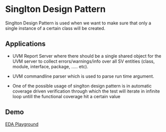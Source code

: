 # Singlton Design Pattern

Singlton Design Pattern is used when we want to make sure that only a single instance of a certain class will be created.

## Applications

- UVM Report Server where there should be a single shared object for the UVM server to collect errors/warnings/info over all
  SV entities (class, module, interface, package, ..... etc).

- UVM commandline parser which is used to parse run time argument.

- One of the possible usage of singlton design pattern is in automatic coverage driven verification through which the test
  will iterate in infinite loop untill the functional coverage hit a certain value

## Demo

[EDA Playground](https://edaplayground.com/x/s3Ax)